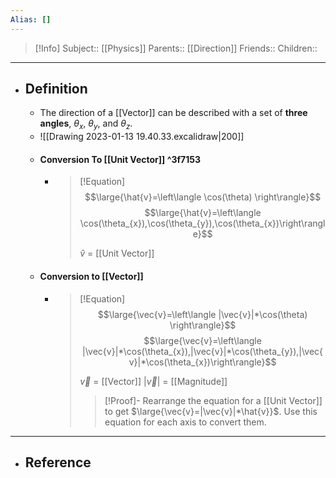 ```yaml
---
Alias: []
---
```

> [!Info]
> Subject:: [[Physics]]
> Parents:: [[Direction]]
> Friends:: 
> Children:: 
---
- ## Definition
	- The direction of a [[Vector]] can be described with a set of **three angles**, $\theta_{x}$, $\theta_{y}$, and $\theta_{z}$.
	- ![[Drawing 2023-01-13 19.40.33.excalidraw|200]]
	- #### Conversion To [[Unit Vector]] ^3f7153
		- > [!Equation]
		  >$$\large{\hat{v}=\left\langle \cos(\theta) \right\rangle}$$ 
		  > $$\large{\hat{v}=\left\langle \cos(\theta_{x}),\cos(\theta_{y}),\cos(\theta_{x})\right\rangle}$$
		  > 
		  > $\hat{v}$ = [[Unit Vector]]
	- #### Conversion to [[Vector]]
		- > [!Equation]
		  >$$\large{\vec{v}=\left\langle |\vec{v}|*\cos(\theta) \right\rangle}$$ 
		  > $$\large{\vec{v}=\left\langle |\vec{v}|*\cos(\theta_{x}),|\vec{v}|*\cos(\theta_{y}),|\vec{v}|*\cos(\theta_{x})\right\rangle}$$
		  > 
		  > $\vec{v}$ = [[Vector]]
		  > $|\vec{v}|$ = [[Magnitude]]
		  > > [!Proof]- 
		  > > Rearrange the equation for a [[Unit Vector]] to get $\large{\vec{v}=|\vec{v}|*\hat{v}}$.
		  > > Use this equation for each axis to convert them.
---
- ## Reference